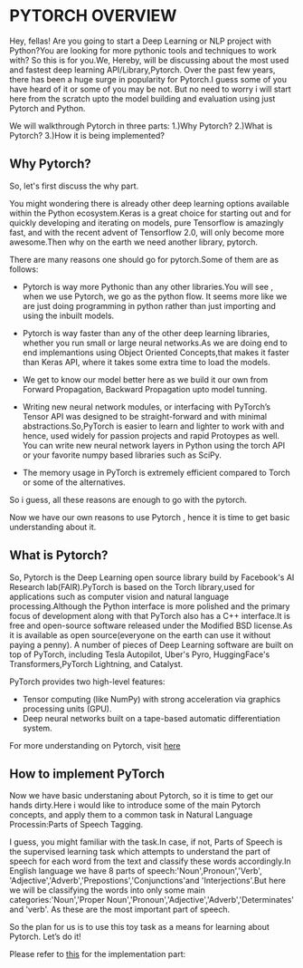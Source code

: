 # PYTORCH OVERVIEW
Hey, fellas! Are you going to start a Deep Learning or NLP project with Python?You are looking for more pythonic tools and techniques to work with?
So this is for you.We, Hereby, will be discussing about the most used and fastest deep learning API/Library,Pytorch.
Over the past few years, there has been a huge surge in popularity for Pytorch.I guess some of you have heard of it or some of you may be not. But no need to worry i will start here from the scratch upto the model building and evaluation using just Pytorch and Python.

We will walkthrough Pytorch in three parts:
1.)Why Pytorch?
2.)What is Pytorch?
3.)How it is being implemented?

## Why Pytorch? 

So, let's first discuss the why part.

You might wondering there is already other deep learning options available within the Python ecosystem.Keras is a great choice for starting out and for quickly developing and iterating on models, pure Tensorflow is amazingly fast, and with the recent advent of Tensorflow 2.0, will only become more awesome.Then why on the earth we need another library, pytorch.

There are many reasons one should go for pytorch.Some of them are as follows:

* Pytorch is way more Pythonic than any other libraries.You will see , when we use Pytorch, we go as the python flow. It seems more like      we are just doing programming in python rather than just importing and using the inbuilt models.

* Pytorch is way faster than any of the other deep learning libraries, whether you run small or large neural networks.As we are doing end to end implemantions using Object Oriented Concepts,that makes it faster than Keras API, where it takes some extra time to load the models.

* We get to know our model better here as we build it our own from Forward Propagation, Backward Propagation upto model tunning.

* Writing new neural network modules, or interfacing with PyTorch’s Tensor API was designed to be straight-forward and with minimal abstractions.So,PyTorch is easier to learn and lighter to work with and hence, used widely for passion projects and rapid Protoypes as well. 
You can write new neural network layers in Python using the torch API or your favorite numpy based libraries such as SciPy.

* The memory usage in PyTorch is extremely efficient compared to Torch or some of the alternatives.

So i guess, all these reasons are enough to go with the pytorch.

Now we have our own reasons to use Pytorch , hence it is time to get basic understanding about it.
 
## What is Pytorch?

So, Pytorch is the Deep Learning open source library build by Facebook's AI Research lab(FAIR).PyTorch is based on the Torch library,used for applications such as computer vision and natural language processing.Although the Python interface is more polished and the primary focus of development along with that PyTorch also has a C++ interface.It is free and open-source software released under the Modified BSD license.As it is available as open source(everyone on the earth can use it without paying a penny).
A number of pieces of Deep Learning software are built on top of PyTorch, including Tesla Autopilot, Uber's Pyro, HuggingFace's Transformers,PyTorch Lightning, and Catalyst. 

PyTorch provides two high-level features:

* Tensor computing (like NumPy) with strong acceleration via graphics processing units (GPU).
* Deep neural networks built on a tape-based automatic differentiation system.


For more understanding on Pytorch, visit [here](https://en.wikipedia.org/wiki/PyTorch#cite_note-17)

## How to implement PyTorch

Now we have basic understaning about Pytorch, so it is time to get our hands dirty.Here i would like to introduce some of the main Pytorch concepts, and apply them to a common task in Natural Language Processin:Parts of Speech Tagging. 

I guess, you might familiar with the task.In case, if not, Parts of Speech  is the supervised learning task which attempts to understand the part of speech for each word from the text and classify these words accordingly.In English language we have 8 parts of speech:'Noun',Pronoun','Verb', 'Adjective','Adverb','Prepostions','Conjunctions'and 'Interjections'.But here we will be classifying the words into only some main categories:'Noun','Proper Noun','Pronoun','Adjective','Adverb','Determinates' and 'verb'. As these are the most important part of speech.

So the plan for us is to use this toy task as a means for learning about Pytorch. Let’s do it! 

Please refer to [this]() for the implementation part:
  